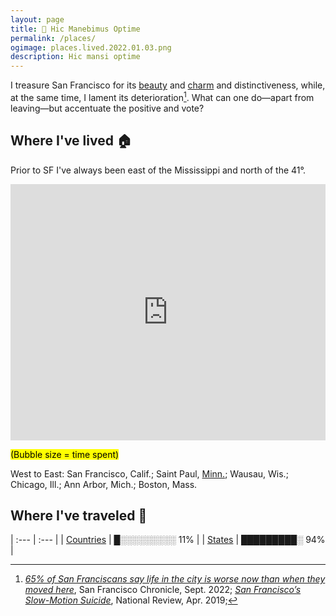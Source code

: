 ```yaml
---
layout: page
title: 📍 Hic Manebimus Optime
permalink: /places/
ogimage: places.lived.2022.01.03.png
description: Hic mansi optime
---
```

I treasure San Francisco for its [beauty](/assets/images/ggb.baker.jpg) and <a href="/fog">charm</a> and distinctiveness, while, at the same time, I lament its deterioration[^1]. What can one do—apart from leaving—but accentuate the positive and vote?

[^1]: *<a href="https://www.sfchronicle.com/sf/article/sfnext-poll-decline-17436506.php" target="_blank">65% of San Franciscans say life in the city is worse now than when they moved here</a>*, San Francisco Chronicle, Sept. 2022; *<a href="https://www.nationalreview.com/2019/04/san-francisco-decline-failed-government-policies/" target="_blank">San Francisco’s Slow-Motion Suicide</a>*, National Review, Apr. 2019; 

## Where I've lived 🏠
Prior to SF I've always been east of the Mississippi and north of the 41°.

<iframe title="" aria-label="Map" id="datawrapper-chart-41BlM" src="https://datawrapper.dwcdn.net/41BlM/2/" scrolling="no" frameborder="0" style="width: 0; min-width: 100% !important; border: none;" height="410"></iframe><script type="text/javascript">!function(){"use strict";window.addEventListener("message",(function(e){if(void 0!==e.data["datawrapper-height"]){var t=document.querySelectorAll("iframe");for(var a in e.data["datawrapper-height"])for(var r=0;r<t.length;r++){if(t[r].contentWindow===e.source)t[r].style.height=e.data["datawrapper-height"][a]+"px"}}}))}();
</script>

<mark><span class="muted small">(Bubble size = time spent)</span></mark>

West to East: San Francisco, Calif.; Saint Paul, <a href="/mn">Minn.</a>; Wausau, Wis.; Chicago, Ill.; Ann Arbor, Mich.; Boston, Mass.

## Where I've traveled 🧳

| :--- | :--- |
| [Countries](/countries/) | █░░░░░░░░░ 11% |
| [States](/states/) | █████████░ 94% |
